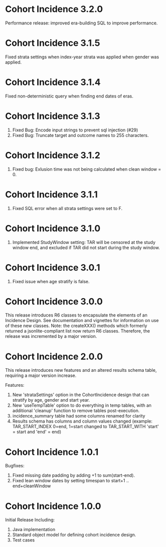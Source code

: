 Cohort Incidence 3.2.0
===========

Performance release: improved era-building SQL to improve performance.


Cohort Incidence 3.1.5
===========

Fixed strata settings when index-year strata was applied when gender was applied.


Cohort Incidence 3.1.4
===========

Fixed non-deterministic query when finding end dates of eras.


Cohort Incidence 3.1.3
===========

1.  Fixed Bug: Encode input strings to prevent sql injection (#29)
2.  Fixed Bug: Truncate target and outcome names to 255 characters.


Cohort Incidence 3.1.2
===========

1. Fixed bug:  Exlusion time was not being calculated when clean window = 0.


Cohort Incidence 3.1.1
===========

1. Fixed SQL error when all strata settings were set to F.


Cohort Incidence 3.1.0
===========

1. Implemented StudyWindow setting:   TAR will be censored at the study window end, and excluded if TAR did not start during the study window.

Cohort Incidence 3.0.1
===========

1. Fixed issue when age stratify is false.

Cohort Incidence 3.0.0
===========

This release introduces R6 classes to encapsulate the elements of an Incidence Design.  See documentation and vignettes for information on use of these new classes.  Note:  the createXXX() methods which formerly returned a jsonlite-compliant list now return R6 classes. Therefore, the release was incremented by a major version.


Cohort Incidence 2.0.0
===========

This release introduces new features and an altered results schema table, requiring a major version increase.

Features:

1. New 'strataSettings' option in the CohortIncidence design that can stratify by age, gender and start year.
2. New 'useTempTable' option to do everything in temp tables, with an additional 'cleanup' function to remove tables post-execution.
3. incidence_summary table had some columns renamed for clarity
4. Results schema has columns and column values changed (example: TAR_START_INDEX 0=end, 1=start changed to TAR_START_WITH 'start' = start and 'end' = end)


Cohort Incidence 1.0.1
===========

Bugfixes:

1. Fixed missing date padding by adding +1 to sum(start-end).
2. Fixed lean window dates by setting timespan to start+1 .. end+cleanWindow


Cohort Incidence 1.0.0
===========

Initial Release Including:

1. Java implementation 
2. Standard object model for defining cohort incidence design.
3. Test cases

